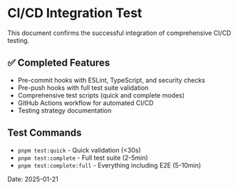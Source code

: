 # CI/CD Integration Test

This document confirms the successful integration of comprehensive CI/CD testing.

## ✅ Completed Features

- Pre-commit hooks with ESLint, TypeScript, and security checks
- Pre-push hooks with full test suite validation
- Comprehensive test scripts (quick and complete modes)
- GitHub Actions workflow for automated CI/CD
- Testing strategy documentation

## Test Commands

- `pnpm test:quick` - Quick validation (<30s)
- `pnpm test:complete` - Full test suite (2-5min)
- `pnpm test:complete:full` - Everything including E2E (5-10min)

Date: 2025-01-21
